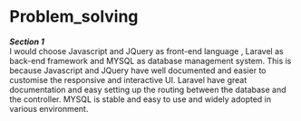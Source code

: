 # Problem_solving

***Section 1***  
I would choose Javascript and JQuery as front-end language , Laravel as back-end framework and MYSQL as database management system. This is because Javascript and JQuery have well documented and easier to customise the responsive and interactive UI. Laravel have great documentation and easy setting up the routing between the database and the controller. MYSQL is stable and easy to use and widely adopted in various environment.
